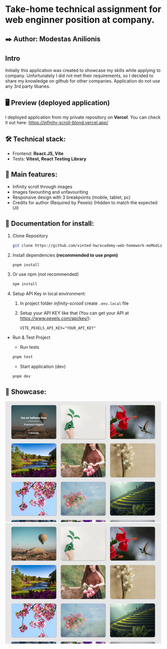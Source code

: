 # Take-home technical assignment for web enginner position at company.

## ✒️ Author: Modestas Anilionis

## Intro

Initially this application was created to showcase my skills while applying to company. Unfortunately I did not met their requirements, so I decided to share my knowledge on github for other companies.
Application do not use any 3rd party libaries.

## 🖥️ Preview (deployed application)

I deployed application from my private repository on **Vercel**. You can check it out here: https://infinity-scroll-blond.vercel.app/

## 🛠️ Technical stack:

- Frontend: **React.JS, Vite**
- Tests: **Vitest, React Testing Library**

## 📌 Main features:

- Infinity scroll through images
- Images favouriting and unfavouriting
- Responsive design with 3 breakpoints (mobile, tablet, pc)
- Credits for author (Required by Pexels) (Hidden to match the expected UI)

## 📄 Documentation for install:

1. Clone Repository

   ```bash
   git clone https://github.com/vinted-hw/academy-web-homework-meModiz
   ```

2. Install dependencies **(recommended to use pnpm)**

   ```bash
   pnpm install
   ```

3. Or use npm (not recommended)

   ```bash
   npm install
   ```

4. Setup API Key in local environment:

   1. In project folder _infinity-scrooll_ create `.env.local` file
   2. Setup your API KEY like that (You can get your API at https://www.pexels.com/api/key/):

      ```
      VITE_PEXELS_API_KEY="YOUR_API_KEY"
      ```

- Run & Test Project

  - Run tests

  ```bash
  pnpm test
  ```

  - Start application (dev)

  ```bash
  pnpm dev
  ```

## 📸 Showcase:

<a href="./showcase_screenshots/preview_hover.png"><img src="./showcase_screenshots/preview_hover.png" width="500px"/>
<a href="./showcase_screenshots/preview.png"><img src="./showcase_screenshots/preview.png" width="500px"/>
